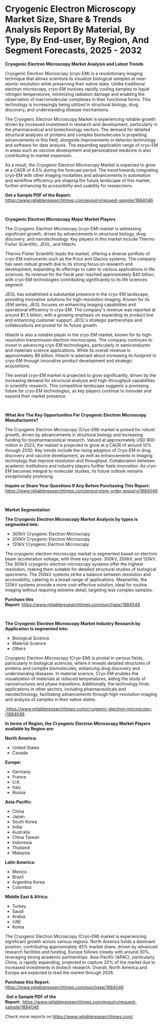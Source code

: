 <p><h1>Cryogenic Electron Microscopy Market Size, Share & Trends Analysis Report By Material, By Type, By End-user, By Region, And Segment Forecasts, 2025 - 2032</h1></p><p><strong>Cryogenic Electron Microscopy Market Analysis and Latest Trends</strong></p>
<p><p>Cryogenic Electron Microscopy (cryo-EM) is a revolutionary imaging technique that allows scientists to visualize biological samples at near-atomic resolution while preserving their native state. Unlike traditional electron microscopy, cryo-EM involves rapidly cooling samples to liquid nitrogen temperatures, minimizing radiation damage and enabling the observation of macromolecular complexes in their functional forms. This technology is increasingly being utilized in structural biology, drug discovery, and understanding disease mechanisms.</p><p>The Cryogenic Electron Microscopy Market is experiencing notable growth driven by increased investment in research and development, particularly in the pharmaceutical and biotechnology sectors. The demand for detailed structural analyses of proteins and complex biomolecules is propelling advancements in this field, alongside improvements in detector technology and software for data analysis. The expanding application range of cryo-EM in areas such as vaccine development and personalized medicine is also contributing to market expansion. </p><p>As a result, the Cryogenic Electron Microscopy Market is expected to grow at a CAGR of 4.5% during the forecast period. The trend towards integrating cryo-EM with other imaging modalities and advancements in automation and workflow efficiency are shaping the future landscape of this market, further enhancing its accessibility and usability for researchers.</p></p>
<p><strong>Get a Sample PDF of the Report:&nbsp;</strong> <a href="https://www.reliableresearchtimes.com/enquiry/request-sample/1884046?utm_campaign=2576&utm_medium=2&utm_source=Github&utm_content=ia&utm_term=20022025&utm_id=cryogenic-electron-microscopy">https://www.reliableresearchtimes.com/enquiry/request-sample/1884046</a></p>
<p>&nbsp;</p>
<p><strong>Cryogenic Electron Microscopy Major Market Players</strong></p>
<p><p>The Cryogenic Electron Microscopy (cryo-EM) market is witnessing significant growth, driven by advancements in structural biology, drug discovery, and nanotechnology. Key players in this market include Thermo Fisher Scientific, JEOL, and Hitachi.</p><p>Thermo Fisher Scientific leads the market, offering a diverse portfolio of cryo-EM instruments such as the Krios and Glacios systems. The company has seen robust growth due to its strong focus on research and development, expanding its offerings to cater to various applications in life sciences. Its revenue for the fiscal year reached approximately $40 billion, with cryo-EM technologies contributing significantly to its life sciences segment.</p><p>JEOL has established a substantial presence in the cryo-EM landscape, providing innovative solutions for high-resolution imaging. Known for its JEM series, JEOL focuses on enhancing imaging capabilities and operational efficiency in cryo-EM. The company's revenue was reported at around $1.3 billion, with a growing emphasis on expanding its product line and enhancing customer support. JEOL's strategic partnerships and collaborations are pivotal for its future growth.</p><p>Hitachi is also a notable player in the cryo-EM market, known for its high-resolution transmission electron microscopes. The company continues to invest in advancing cryo-EM technologies, particularly in semiconductor and materials science applications. While its overall revenue is approximately $9 billion, Hitachi is adamant about increasing its footprint in cryo-EM through innovative product development and strategic acquisitions.</p><p>The overall cryo-EM market is projected to grow significantly, driven by the increasing demand for structural analysis and high-throughput capabilities in scientific research. This competitive landscape suggests a promising future for cryo-EM technologies, as key players continue to innovate and expand their market presence.</p></p>
<p>&nbsp;</p>
<p><strong>What Are The Key Opportunities For Cryogenic Electron Microscopy Manufacturers?</strong></p>
<p><p>The Cryogenic Electron Microscopy (Cryo-EM) market is poised for robust growth, driven by advancements in structural biology and increasing funding for biopharmaceutical research. Valued at approximately USD 800 million in 2023, the market is projected to grow at a CAGR of around 10% through 2030. Key trends include the rising adoption of Cryo-EM in drug discovery and vaccine development, as well as enhancements in imaging technology that improve resolution and throughput. Collaboration between academic institutions and industry players further fuels innovation. As cryo-EM becomes integral to molecular studies, its future outlook remains exceptionally promising.</p></p>
<p><strong>Inquire or Share Your Questions If Any Before Purchasing This Report:</strong> <a href="https://www.reliableresearchtimes.com/enquiry/pre-order-enquiry/1884046?utm_campaign=2576&utm_medium=2&utm_source=Github&utm_content=ia&utm_term=20022025&utm_id=cryogenic-electron-microscopy">https://www.reliableresearchtimes.com/enquiry/pre-order-enquiry/1884046</a></p>
<p>&nbsp;</p>
<p><strong>Market Segmentation</strong></p>
<p><strong>The Cryogenic Electron Microscopy Market Analysis by types is segmented into:</strong></p>
<p><ul><li>300kV Cryogenic Electron Microscopy</li><li>200kV Cryogenic Electron Microscopy</li><li>120kV Cryogenic Electron Microscopy</li></ul></p>
<p><p>The cryogenic electron microscopy market is segmented based on electron beam acceleration voltage, with three key types: 300kV, 200kV, and 120kV. The 300kV cryogenic electron microscopy systems offer the highest resolution, making them suitable for detailed structural studies of biological specimens. The 200kV systems strike a balance between resolution and accessibility, catering to a broad range of applications. Meanwhile, the 120kV systems provide a more cost-effective solution, ideal for routine imaging without requiring extreme detail, targeting less complex samples.</p></p>
<p><strong>Purchase this Report:&nbsp;</strong><a href="https://www.reliableresearchtimes.com/purchase/1884046?utm_campaign=2576&utm_medium=2&utm_source=Github&utm_content=ia&utm_term=20022025&utm_id=cryogenic-electron-microscopy">https://www.reliableresearchtimes.com/purchase/1884046</a></p>
<p>&nbsp;</p>
<p><strong>The Cryogenic Electron Microscopy Market Industry Research by Application is segmented into:</strong></p>
<p><ul><li>Biological Science</li><li>Material Science</li><li>Others</li></ul></p>
<p><p>Cryogenic Electron Microscopy (Cryo-EM) is pivotal in various fields, particularly in biological sciences, where it reveals detailed structures of proteins and complex biomolecules, enhancing drug discovery and understanding diseases. In material science, Cryo-EM enables the visualization of materials at reduced temperatures, aiding the study of nanostructures and phase transitions. Additionally, the technology finds applications in other sectors, including pharmaceuticals and nanotechnology, facilitating advancements through high-resolution imaging and analysis of samples in their native states.</p></p>
<p><a href="https://www.reliableresearchtimes.com/cryogenic-electron-microscopy-r1884046?utm_campaign=2576&utm_medium=2&utm_source=Github&utm_content=ia&utm_term=20022025&utm_id=cryogenic-electron-microscopy">&nbsp;https://www.reliableresearchtimes.com/cryogenic-electron-microscopy-r1884046</a></p>
<p><strong>In terms of Region, the Cryogenic Electron Microscopy Market Players available by Region are:</strong></p>
<p>
    <p> <strong> North America: </strong>
        <ul>
            <li>United States</li>
            <li>Canada</li>
        </ul>
        </p> 
    <p> <strong> Europe: </strong>
        <ul>
            <li>Germany</li>
            <li>France</li>
            <li>U.K.</li>
            <li>Italy</li>
            <li>Russia</li>
        </ul>
        </p> 
    <p> <strong> Asia-Pacific: </strong>
        <ul>
            <li>China</li>
            <li>Japan</li>
            <li>South Korea</li>
            <li>India</li>
            <li>Australia</li>
            <li>China Taiwan</li>
            <li>Indonesia</li>
            <li>Thailand</li>
            <li>Malaysia</li>
        </ul>
        </p> 
    <p> <strong> Latin America: </strong>
        <ul>
            <li>Mexico</li>
            <li>Brazil</li>
            <li>Argentina Korea</li>
            <li>Colombia</li>
        </ul>
        </p> 
    <p> <strong> Middle East & Africa: </strong>
        <ul>
            <li>Turkey</li>
            <li>Saudi</li>
            <li>Arabia</li>
            <li>UAE</li>
            <li>Korea</li>
        </ul>
    </p>
    </p>
<p><p>The Cryogenic Electron Microscopy (Cryo-EM) market is experiencing significant growth across various regions. North America holds a dominant position, contributing approximately 45% market share, driven by advanced research facilities and funding. Europe follows closely with around 30%, leveraging strong academic partnerships. Asia-Pacific (APAC), particularly China, is rapidly expanding, projected to capture 20% of the market due to increased investments in biotech research. Overall, North America and Europe are expected to lead the market through 2026.</p></p>
<p><strong>Purchase this Report: </strong><a href="https://www.reliableresearchtimes.com/purchase/1884046?utm_campaign=2576&utm_medium=2&utm_source=Github&utm_content=ia&utm_term=20022025&utm_id=cryogenic-electron-microscopy">https://www.reliableresearchtimes.com/purchase/1884046</a></p>
<p>&nbsp;<strong>Get a Sample PDF of the Report:&nbsp;&nbsp;</strong><a href="https://www.reliableresearchtimes.com/enquiry/request-sample/1884046?utm_campaign=2576&utm_medium=2&utm_source=Github&utm_content=ia&utm_term=20022025&utm_id=cryogenic-electron-microscopy">https://www.reliableresearchtimes.com/enquiry/request-sample/1884046</a></p>
<p><strong></strong></p>
<p>Check more reports on <a href="https://www.reliableresearchtimes.com/?utm_campaign=2576&utm_medium=2&utm_source=Github&utm_content=ia&utm_term=20022025&utm_id=cryogenic-electron-microscopy">https://www.reliableresearchtimes.com/</a></p>